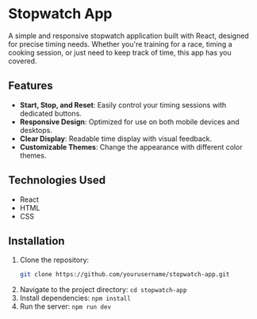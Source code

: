 # Stopwatch App

A simple and responsive stopwatch application built with React, designed for precise timing needs. Whether you're training for a race, timing a cooking session, or just need to keep track of time, this app has you covered.

## Features

- **Start, Stop, and Reset**: Easily control your timing sessions with dedicated buttons.
- **Responsive Design**: Optimized for use on both mobile devices and desktops.
- **Clear Display**: Readable time display with visual feedback.
- **Customizable Themes**: Change the appearance with different color themes.

## Technologies Used

- React
- HTML
- CSS

## Installation

1. Clone the repository:
   ```bash
   git clone https://github.com/yourusername/stopwatch-app.git
2. Navigate to the project directory:
 ``cd stopwatch-app``
3. Install dependencies:
   ``npm install``
4. Run the server:
   ``npm run dev``



